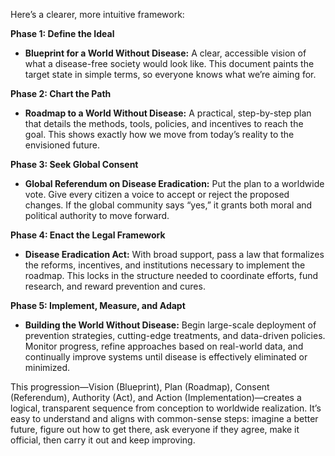 Here’s a clearer, more intuitive framework:

**Phase 1: Define the Ideal**  
- **Blueprint for a World Without Disease:** A clear, accessible vision of what a disease-free society would look like. This document paints the target state in simple terms, so everyone knows what we’re aiming for.

**Phase 2: Chart the Path**  
- **Roadmap to a World Without Disease:** A practical, step-by-step plan that details the methods, tools, policies, and incentives to reach the goal. This shows exactly how we move from today’s reality to the envisioned future.

**Phase 3: Seek Global Consent**  
- **Global Referendum on Disease Eradication:** Put the plan to a worldwide vote. Give every citizen a voice to accept or reject the proposed changes. If the global community says “yes,” it grants both moral and political authority to move forward.

**Phase 4: Enact the Legal Framework**  
- **Disease Eradication Act:** With broad support, pass a law that formalizes the reforms, incentives, and institutions necessary to implement the roadmap. This locks in the structure needed to coordinate efforts, fund research, and reward prevention and cures.

**Phase 5: Implement, Measure, and Adapt**  
- **Building the World Without Disease:** Begin large-scale deployment of prevention strategies, cutting-edge treatments, and data-driven policies. Monitor progress, refine approaches based on real-world data, and continually improve systems until disease is effectively eliminated or minimized.

This progression—Vision (Blueprint), Plan (Roadmap), Consent (Referendum), Authority (Act), and Action (Implementation)—creates a logical, transparent sequence from conception to worldwide realization. It’s easy to understand and aligns with common-sense steps: imagine a better future, figure out how to get there, ask everyone if they agree, make it official, then carry it out and keep improving.